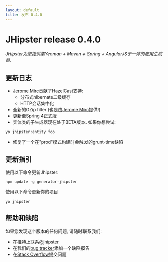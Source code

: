 ```yaml
---
layout: default
title: 发布 0.4.0
---
```


JHipster release 0.4.0
==================

*JHipster为您提供集Yeoman + Maven + Spring + AngularJS于一体的应用生成器.*

更新日志
----------

- [Jerome Mirc](https://twitter.com/JeromeMirc)贡献了HazelCast支持:
	- 分布式hibernate二级缓存
	- HTTP会话集中化
- 全新的GZip filter (也是由[Jerome Mirc](https://twitter.com/JeromeMirc)提供!)
- 更新至Spring 4正式版
- 实体类的子生成器现在处于BETA版本. 如果你想尝试:
```
yo jhipster:entity foo
```
- 修复了一个在"prod"模式构建时会触发的grunt-time缺陷


更新指引
------------

使用以下命令更新Jhipster:

```
npm update -g generator-jhipster
```

使用以下命令更新你的项目

```
yo jhipster
```

帮助和缺陷
--------------

如果您发现这个版本的任何问题, 请随时联系我们:

- 在推特上联系[@jhipster](https://twitter.com/jhipster)
- 在我们的[bug tracker](https://github.com/jhipster/generator-jhipster/issues?state=open)添加一个缺陷报告
- 在[Stack Overflow](http://stackoverflow.com/tags/jhipster/info)提交问题
